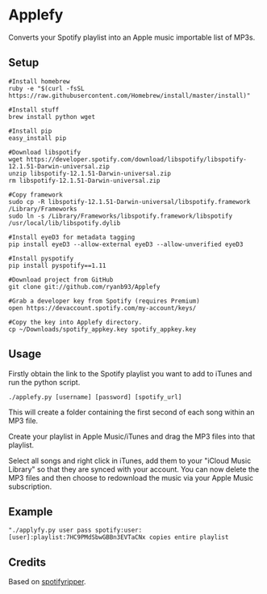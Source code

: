 Applefy
=======

Converts your Spotify playlist into an Apple music importable list of MP3s.

Setup
-----

    #Install homebrew
    ruby -e "$(curl -fsSL https://raw.githubusercontent.com/Homebrew/install/master/install)"
    
    #Install stuff
    brew install python wget

    #Install pip
    easy_install pip
    
    #Download libspotify
    wget https://developer.spotify.com/download/libspotify/libspotify-12.1.51-Darwin-universal.zip
    unzip libspotify-12.1.51-Darwin-universal.zip
    rm libspotify-12.1.51-Darwin-universal.zip

    #Copy framework
    sudo cp -R libspotify-12.1.51-Darwin-universal/libspotify.framework /Library/Frameworks
    sudo ln -s /Library/Frameworks/libspotify.framework/libspotify /usr/local/lib/libspotify.dylib

    #Install eyeD3 for metadata tagging
    pip install eyeD3 --allow-external eyeD3 --allow-unverified eyeD3
 
    #Install pyspotify
    pip install pyspotify==1.11
    
    #Download project from GitHub
    git clone git://github.com/ryanb93/Applefy

    #Grab a developer key from Spotify (requires Premium)
    open https://devaccount.spotify.com/my-account/keys/
    
    #Copy the key into Applefy directory.
    cp ~/Downloads/spotify_appkey.key spotify_appkey.key
    
    


Usage
-----
Firstly obtain the link to the Spotify playlist you want to add to iTunes and run the python script.

    ./applefy.py [username] [password] [spotify_url]

This will create a folder containing the first second of each song within an MP3 file.

Create your playlist in Apple Music/iTunes and drag the MP3 files into that playlist.

Select all songs and right click in iTunes, add them to your "iCloud Music Library" so that they are synced with your account. You can now delete the MP3 files and then choose to redownload the music via your Apple Music subscription.

Example
--------
    "./applyfy.py user pass spotify:user:[user]:playlist:7HC9PMdSbwGBBn3EVTaCNx copies entire playlist

Credits
----
Based on [spotifyripper](https://github.com/robbeofficial/spotifyripper).
